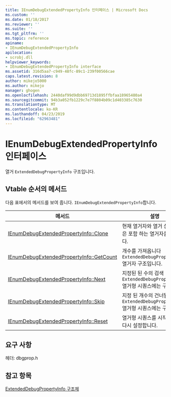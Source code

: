 ```yaml
---
title: IEnumDebugExtendedPropertyInfo 인터페이스 | Microsoft Docs
ms.custom: ''
ms.date: 01/18/2017
ms.reviewer: ''
ms.suite: ''
ms.tgt_pltfrm: ''
ms.topic: reference
apiname:
- IEnumDebugExtendedPropertyInfo
apilocation:
- scrobj.dll
helpviewer_keywords:
- IEnumDebugExtendedPropertyInfo interface
ms.assetid: 316d5aa7-c949-48fc-89c1-239f00566cae
caps.latest.revision: 8
author: mikejo5000
ms.author: mikejo
manager: ghogen
ms.openlocfilehash: 2440daf99d9dbb69713d1895ffbfaa18965480a4
ms.sourcegitcommit: 94b3a052fb1229c7e7f8804b09c1d403385c7630
ms.translationtype: MT
ms.contentlocale: ko-KR
ms.lasthandoff: 04/23/2019
ms.locfileid: "62963481"
---
```

# <a name="ienumdebugextendedpropertyinfo-interface"></a>IEnumDebugExtendedPropertyInfo 인터페이스
열거 `ExtendedDebugPropertyInfo` 구조입니다.  
  
## <a name="methods-in-vtable-order"></a>Vtable 순서의 메서드  
 다음 표에서의 메서드를 보여 줍니다. `IEnumDebugExtendedPropertyInfo`합니다.  
  
|메서드|설명|  
|------------|-----------------|  
|[IEnumDebugExtendedPropertyInfo::Clone](../../winscript/reference/ienumdebugextendedpropertyinfo-clone.md)|현재 열거자와 열거 상태가 같은 포함 하는 열거자를 만듭니다.|  
|[IEnumDebugExtendedPropertyInfo::GetCount](../../winscript/reference/ienumdebugextendedpropertyinfo-getcount.md)|개수를 가져옵니다 `ExtendedDebugPropertyInfo` 열거자 구조입니다.|  
|[IEnumDebugExtendedPropertyInfo::Next](../../winscript/reference/ienumdebugextendedpropertyinfo-next.md)|지정된 된 수의 검색 `ExtendedDebugPropertyInfo` 열거형 시퀀스에는 구조입니다.|  
|[IEnumDebugExtendedPropertyInfo::Skip](../../winscript/reference/ienumdebugextendedpropertyinfo-skip.md)|지정 된 개수의 건너뜁니다 `ExtendedDebugPropertyInfo` 열거형 시퀀스에는 구조입니다.|  
|[IEnumDebugExtendedPropertyInfo::Reset](../../winscript/reference/ienumdebugextendedpropertyinfo-reset.md)|열거형 시퀀스를 시작 부분으로 다시 설정합니다.|  
  
## <a name="requirements"></a>요구 사항  
 헤더: dbgprop.h  
  
## <a name="see-also"></a>참고 항목  
 [ExtendedDebugPropertyInfo 구조체](../../winscript/reference/extendeddebugpropertyinfo-structure.md)